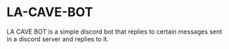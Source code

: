 # LA-CAVE-BOT
LA CAVE BOT is a simple discord bot that replies to certain messages sent in a discord server and replies to it. 

